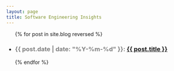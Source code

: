 ```yaml
---
layout: page
title: Software Engineering Insights
---
```


<ul>
  {% for post in site.blog reversed %}
    <li>
      <h3>
        <span style="color: grey;">
          {{ post.date | date: "%Y-%m-%d" }}:
        </span>
        <a href="{{ post.url }}">
          {{ post.title }}
        </a>
      </h3>
    </li>
  {% endfor %}
</ul>
